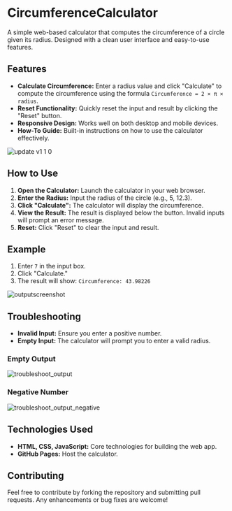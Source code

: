# CircumferenceCalculator

A simple web-based calculator that computes the circumference of a circle given its radius. Designed with a clean user interface and easy-to-use features.

## Features

- **Calculate Circumference:** Enter a radius value and click "Calculate" to compute the circumference using the formula `Circumference = 2 × π × radius`.
- **Reset Functionality:** Quickly reset the input and result by clicking the "Reset" button.
- **Responsive Design:** Works well on both desktop and mobile devices.
- **How-To Guide:** Built-in instructions on how to use the calculator effectively.

![update v1 1 0](https://github.com/user-attachments/assets/3cb197c4-ea29-4879-8873-4a507ef1342a)

## How to Use

1. **Open the Calculator:** Launch the calculator in your web browser.
2. **Enter the Radius:** Input the radius of the circle (e.g., 5, 12.3).
3. **Click "Calculate":** The calculator will display the circumference.
4. **View the Result:** The result is displayed below the button. Invalid inputs will prompt an error message.
5. **Reset:** Click "Reset" to clear the input and result.

## Example

1. Enter `7` in the input box.
2. Click "Calculate."
3. The result will show: `Circumference: 43.98226`

![outputscreenshot](https://github.com/user-attachments/assets/6cebc0d2-c7a0-4da8-bea0-b4782fcfad97)


## Troubleshooting

- **Invalid Input:** Ensure you enter a positive number.
- **Empty Input:** The calculator will prompt you to enter a valid radius.

### Empty Output
![troubleshoot_output](https://github.com/user-attachments/assets/d1c94407-0e6b-4065-a28b-1703932451f4)

### Negative Number
![troubleshoot_output_negative](https://github.com/user-attachments/assets/8e99a7a8-f96f-48c4-bea1-028b6b11ff2c)


## Technologies Used

- **HTML, CSS, JavaScript:** Core technologies for building the web app.
- **GitHub Pages:** Host the calculator.

## Contributing
Feel free to contribute by forking the repository and submitting pull requests. Any enhancements or bug fixes are welcome!
